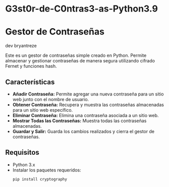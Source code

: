# G3st0r-de-C0ntras3-as-Python3.9
# Gestor de Contraseñas
dev bryantreze

Este es un gestor de contraseñas simple creado en Python. Permite almacenar y gestionar contraseñas de manera segura utilizando cifrado Fernet y funciones hash.

## Características

- **Añadir Contraseña:** Permite agregar una nueva contraseña para un sitio web junto con el nombre de usuario.
- **Obtener Contraseña:** Recupera y muestra las contraseñas almacenadas para un sitio web específico.
- **Eliminar Contraseña:** Elimina una contraseña asociada a un sitio web.
- **Mostrar Todas las Contraseñas:** Muestra todas las contraseñas almacenadas.
- **Guardar y Salir:** Guarda los cambios realizados y cierra el gestor de contraseñas.

## Requisitos

- Python 3.x
- Instalar los paquetes requeridos:
  ```bash
  pip install cryptography
